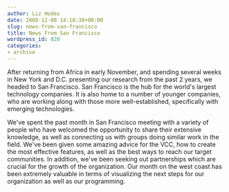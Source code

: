 ```yaml
---
author: Liz Hodes
date: 2008-12-08 14:18:38+00:00
slug: news-from-san-francisco
title: News From San Francisco
wordpress_id: 820
categories:
- archive
---
```


After returning from Africa in early November, and spending several weeks in New York and D.C. presenting our research from the past 2 years, we headed to San Francisco. San Francisco is the hub for the world's largest technology companies. It is also home to a number of younger companies, who are working along with those more well-established, specifically with emerging technologies.

We've spent the past month in San Francisco meeting with a variety of people who have welcomed the opportunity to share their extensive knowledge, as well as connecting us with groups doing similar work in the field. We've been given some amazing advice for the VCC, how to create the most effective features, as well as the best ways to reach our target communities. In addition, we've been seeking out partnerships which are crucial for the growth of the organization. Our month on the west coast has been extremely valuable in terms of visualizing the next steps for our organization as well as our programming.
